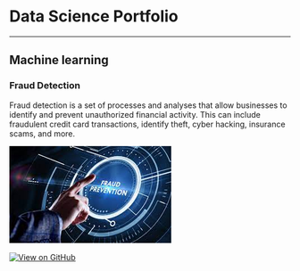 # Data Science Portfolio
---
## Machine learning

### Fraud Detection

Fraud detection is a set of processes and analyses that allow businesses to identify and prevent unauthorized financial activity. This can include fraudulent credit card transactions, identify theft, cyber hacking, insurance scams, and more.

<img alt="Fraud Image" src="assets/img/Fraud.jpg"/>

[![View on GitHub](https://img.shields.io/badge/GitHub-View_on_GitHub-blue?logo=GitHub)](https://github.com/HimanshuGarg008/Fraud_Detection)
